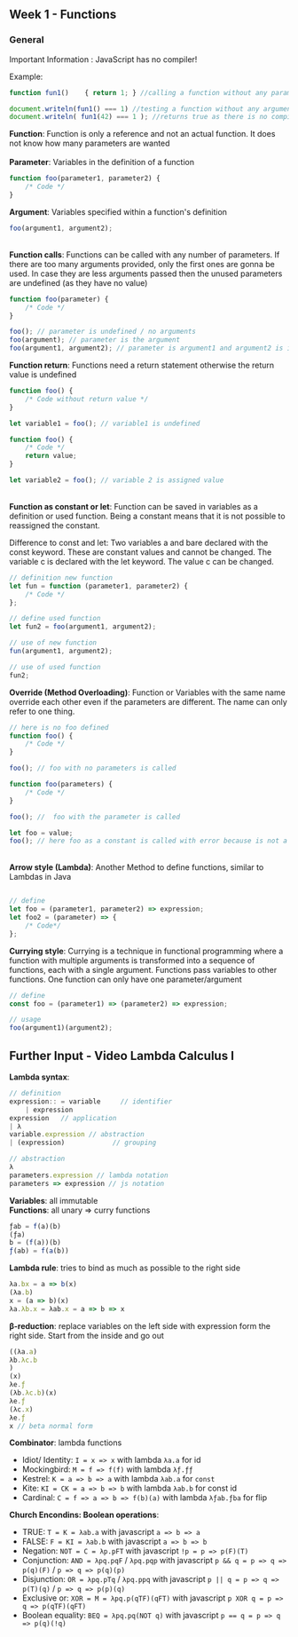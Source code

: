 ## Week 1 - Functions

### General

Important Information : JavaScript has no compiler!

Example: 

```javascript
function fun1()    { return 1; } //calling a function without any parameters

document.writeln(fun1() === 1) //testing a function without any arguments, bsp. fun1(42) === 1
document.writeln( fun1(42) === 1 ); //returns true as there is no compiler involved
```


**Function**: Function is only a reference and not an actual function. It does not know how many parameters are wanted\
\
**Parameter**: Variables in the definition of a function

```javascript
function foo(parameter1, parameter2) {
    /* Code */
}
```

**Argument**: Variables specified within a function's definition

```javascript
foo(argument1, argument2);
```

\
**Function calls**: Functions can be called with any number of parameters. If there are too many arguments provided, only the first ones are gonna be used. In case they are less arguments passed then the unused parameters are undefined (as they have no value)
```javascript
function foo(parameter) {
    /* Code */
}

foo(); // parameter is undefined / no arguments 
foo(argument); // parameter is the argument
foo(argument1, argument2); // parameter is argument1 and argument2 is ignored
```

**Function return**: Functions need a return statement otherwise the return value is undefined

```javascript
function foo() {
    /* Code without return value */
}

let variable1 = foo(); // variable1 is undefined

function foo() {
    /* Code */
    return value;
}

let variable2 = foo(); // variable 2 is assigned value
```

\
**Function as constant or let**: Function can be saved in variables as a definition or used function. 
Being a constant means that it is not possible to reassigned the constant.

Difference to const and let: Two variables a and bare declared with the const keyword. These are constant values and cannot be changed. 
The variable c is declared with the let keyword. The value c can be changed.

```javascript
// definition new function
let fun = function (parameter1, parameter2) {
    /* Code */
};

// define used function
let fun2 = foo(argument1, argument2);

// use of new function
fun(argument1, argument2);

// use of used function
fun2;
```

**Override (Method Overloading)**: Function or Variables with the same name override each other even if the parameters are different.
The name can only refer to one thing.

```javascript
// here is no foo defined
function foo() {
    /* Code */
}

foo(); // foo with no parameters is called

function foo(parameters) {
    /* Code */
}

foo(); //  foo with the parameter is called

let foo = value;
foo(); // here foo as a constant is called with error because is not a function
```

\
**Arrow style (Lambda)**: Another Method to define functions, similar to Lambdas in Java

```javascript

// define
let foo = (parameter1, parameter2) => expression;
let foo2 = (parameter) => {
    /* Code*/
};
```

**Currying style**: Currying is a technique in functional programming where a function with multiple arguments is transformed into a sequence of functions, each with a single argument.
Functions pass variables to other functions.  One function can only have one parameter/argument

```javascript
// define
const foo = (parameter1) => (parameter2) => expression;

// usage
foo(argument1)(argument2);
```

## Further Input - Video Lambda Calculus I 

**Lambda syntax**:

```javascript
// definition
expression:: = variable     // identifier
    | expression
expression   // application
| λ
variable.expression // abstraction
| (expression)            // grouping

// abstraction
λ
parameters.expression // lambda notation
parameters => expression // js notation
```

**Variables**: all immutable\
**Functions**: all unary => curry functions

```javascript
ƒab = f(a)(b)
(ƒa)
b = (f(a))(b)
ƒ(ab) = f(a(b))
```

**Lambda rule**: tries to bind as much as possible to the right side

```javascript
λa.bx = a => b(x)
(λa.b)
x = (a => b)(x)
λa.λb.x = λab.x = a => b => x
```

**β-reduction**: replace variables on the left side with expression form the right side. Start from the inside and go
out

```javascript
((λa.a)
λb.λc.b
)
(x)
λe.ƒ
(λb.λc.b)(x)
λe.ƒ
(λc.x)
λe.ƒ
x // beta normal form
```

**Combinator**: lambda functions

- Idiot/ Identity: `I = x => x` with lambda `λa.a` for id
- Mockingbird: `M = f => f(f)` with lambda `λƒ.ƒƒ`
- Kestrel: `K = a => b => a` with lambda `λab.a` for `const`
- Kite: `KI = CK = a => b => b` with lambda `λab.b` for const id
- Cardinal: `C = f => a => b => f(b)(a)` with lambda `λƒab.ƒba` for flip

**Church Encondins: Boolean operations**:

- TRUE: `T = K = λab.a` with javascript `a => b => a`
- FALSE: `F = KI = λab.b` with javascript `a => b => b`
- Negation: `NOT = C = λp.pFT` with javascript `!p = p => p(F)(T)`
- Conjunction: `AND = λpq.pqF` / `λpq.pqp` with javascript `p && q = p => q => p(q)(F)` / `p => q => p(q)(p)`
- Disjunction: `OR = λpq.pTq` / `λpq.ppq` with javascript `p || q = p => q => p(T)(q)` / `p => q => p(p)(q)`
- Exclusive or: `XOR = M = λpq.p(qTF)(qFT)` with javascript `p XOR q = p => q => p(qTF)(qFT)`
- Boolean equality: `BEQ = λpq.pq(NOT q)` with javascript `p == q = p => q => p(q)(!q)`
